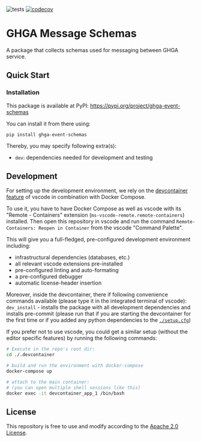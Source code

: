 ![tests](https://github.com/ghga-de/ghga-event-schemas/actions/workflows/unit_and_int_tests.yaml/badge.svg)
[![codecov](https://codecov.io/gh/ghga-de/ghga-event-schemas/branch/main/graph/badge.svg?token=GYH99Y71CK)](https://codecov.io/gh/ghga-de/ghga-event-schemas)
# GHGA Message Schemas
A package that collects schemas used for messaging between GHGA service.


## Quick Start
### Installation
This package is available at PyPI:
https://pypi.org/project/ghga-event-schemas

You can install it from there using:
```
pip install ghga-event-schemas
```

Thereby, you may specify following extra(s):
- `dev`: dependencies needed for development and testing

## Development
For setting up the development environment, we rely on the
[devcontainer feature](https://code.visualstudio.com/docs/remote/containers) of vscode
in combination with Docker Compose.

To use it, you have to have Docker Compose as well as vscode with its "Remote - Containers" extension (`ms-vscode-remote.remote-containers`) installed.
Then open this repository in vscode and run the command
`Remote-Containers: Reopen in Container` from the vscode "Command Palette".

This will give you a full-fledged, pre-configured development environment including:
- infrastructural dependencies (databases, etc.)
- all relevant vscode extensions pre-installed
- pre-configured linting and auto-formating
- a pre-configured debugger
- automatic license-header insertion

Moreover, inside the devcontainer, there if following convenience commands available
(please type it in the integrated terminal of vscode):
`dev_install` - installs the package with all development dependencies and installs pre-commit
(please run that if you are starting the devcontainer for the first time
or if you added any python dependencies to the [`./setup.cfg`](./setup.cfg))

If you prefer not to use vscode, you could get a similar setup (without the editor specific features)
by running the following commands:
``` bash
# Execute in the repo's root dir:
cd ./.devcontainer

# build and run the environment with docker-compose
docker-compose up

# attach to the main container:
# (you can open multiple shell sessions like this)
docker exec -it devcontainer_app_1 /bin/bash
```

## License
This repository is free to use and modify according to the [Apache 2.0 License](./LICENSE).
